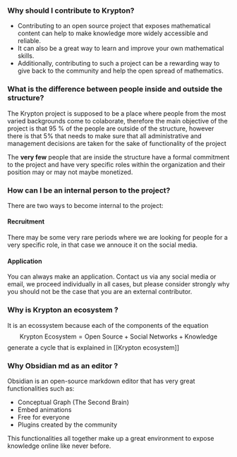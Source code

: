 ### Why should I contribute to Krypton?

-   Contributing to an open source project that exposes mathematical content can help to make knowledge more widely accessible and reliable.
-   It can also be a great way to learn and improve your own mathematical skills.
-   Additionally, contributing to such a project can be a rewarding way to give back to the community and help the open spread of mathematics.

### What is the difference between people inside and outside the structure?
The Krypton project is supposed to be a place where people from the most varied backgrounds come to colaborate, therefore the main objective of the project is that 95 % of the people are outside of the structure, however there is that 5% that needs to make sure that all administrative and management decisions are taken for the sake of functionality of the project

The **very few** people that are inside the structure have a formal commitment to the project and have very specific roles within the organization and their position may or may not maybe monetized.

### How can I be an internal person to the project?

There are two ways to become internal to the project:

#### Recruitment
There may be some very rare periods where we are looking for people for a very specific role, in that case we annouce it on the social media.

#### Application
You can always make an application.
Contact us via any social media or email, we proceed individually in all cases, but please consider strongly why you should not be the case that you are an external contributor.


### Why is Krypton an ecosystem ?
It is an ecossystem because each of the components of the equation 
$$\text{Krypton Ecosystem} = \text{Open Source} + \text{Social Networks} + \text{Knowledge} $$
generate a cycle that is explained in [[Krypton ecosystem]]

### Why Obsidian md as an editor ?
Obsidian is an open-source markdown editor that has very great functionalities such as:
- Conceptual Graph (The Second Brain)
- Embed animations
- Free for everyone
- Plugins created by the community

This functionalities all together make up a great environment to expose knowledge online like never before.
